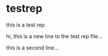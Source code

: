 # testrep
this is a test rep

hi, this is a new line to the test rep file...

this is a second line...
